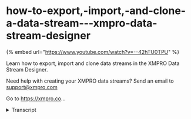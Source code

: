 # how-to-export,-import,-and-clone-a-data-stream---xmpro-data-stream-designer
{% embed url="https://www.youtube.com/watch?v=--42hTU0TPU" %}



Learn how to export, import and clone data streams in the XMPRO Data Stream Designer.  

Need help with creating your XMPRO data streams? Send an email to support@xmpro.com 

Go to https://xmpro.co...
<details>
<summary>Transcript</summary>Learn how to export, import and clone data streams in the XMPRO Data Stream Designer.  

Need help with creating your XMPRO data streams? Send an email to support@xmpro.com 

Go to https://xmpro.co...
sometimes you may want to copy a use

case to another data stream environment

or to make a copy of the stream to

modify it for a different purpose

this video will demonstrate how to

export import and clone use cases to

achieve these goals

exporting a use case is performed from

the use case properties blade

accessed from the designer once it is

open

locate and click the export button a

dialog will appear

asking if secure settings in your stream

object's configuration should be

included in the exported file

such as the password field in the sql

listener

click yes to export while including the

decrypted secure settings

click no to export the use case without

the secure settings

or click cancel to not export the use

case at all

once you have clicked yes or no your

browser settings will take over and

either automatically download the

exported use case file for you

or offer you a choice of where to save

it please note that the export tool will

only export the latest version of the

use case

exporting a use case is of course

pointless on its own without the ability

to import

to import a use case navigate to the use

cases blade from the app bar on the left

and click the import command here

upload the exported use case file you

want to import

if you are importing into the same data

stream designer as the original

or another version of the original has

been imported already a notification

will appear

at this point you'll be able to choose

to import as a new data stream or is a

new version of the

existing data stream you are only

eligible to import as a new version if

you have at least write access to the

existing data stream

in this case you will not need to edit

most of the properties that will be

shown later

if you have read only or no access at

all to the existing data stream

you will not be able to save as a new

version and the notification will inform

you as such

you will only be able to proceed by

choosing to import as a new data stream

this is the default option and if there

is no pre-existing data stream these

options will be hidden you will have the

option to edit the name and description

of the use case before it is saved

you'll also need to select a category

for the use case

finally you will need to map the

collections used in the use case

to the ones in your data stream designer

my stream objects all use the same

collection so there is only one entry in

the list

and because i'm importing into the same

data stream designer it is able to map

to the same collection automatically

clicking the value field of the list

item displays a list of collections you

can assign from

but i'm happy to import into the same

collection so i'll leave that option

alone

however the import process can fail if

the inversions of the agents

the imported use case users are not

present in the new data stream designer

application

if this happens please contact your

company's admin to request that the

correct versions are uploaded

when you are done click save the

imported use case will open

automatically

but my example was a roundabout way of

copying the use case to the same data

stream designer

the clone tool is a similar faster

method for copying use cases in the same

application

it is accessed from the properties blade

like the export tool

simply click the clone command the

dialog that opens will allow you to give

the use case a new name to set it apart

from the original

and to change the category that it will

be found in clicking save will complete

the process

and open the newly copied use case

this has been how to export import and

clone a use case

thank you for watching
</details>